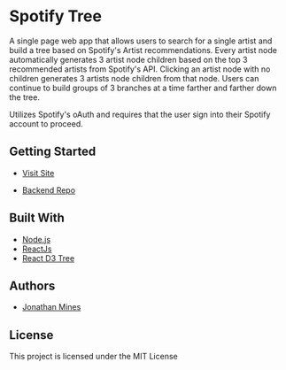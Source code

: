 Spotify Tree
===============
A single page web app that allows users to search for a single artist and build a tree based on Spotify's Artist recommendations. Every artist node automatically generates 3 artist node children based on the top 3 recommended artists from Spotify's API. Clicking an artist node with no children generates 3 artists node children from that node. Users can continue to build groups of 3 branches at a time farther and farther down the tree.

Utilizes Spotify's oAuth and requires that the user sign into their Spotify account to proceed.

## Getting Started

* [Visit Site](https://thespotifytree.herokuapp.com/)

* [Backend Repo](https://github.com/MinesJA/spotify_tree_backend)

## Built With
* [Node.js](https://nodejs.org/en/)
* [ReactJs](https://reactjs.org/)
* [React D3 Tree](https://www.npmjs.com/package/react-d3-tree)

## Authors
* [Jonathan Mines](https://github.com/MinesJA)

## License
This project is licensed under the MIT License
